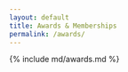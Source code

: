 ```yaml
---
layout: default
title: Awards & Memberships
permalink: /awards/
---
```


{% include md/awards.md %}

